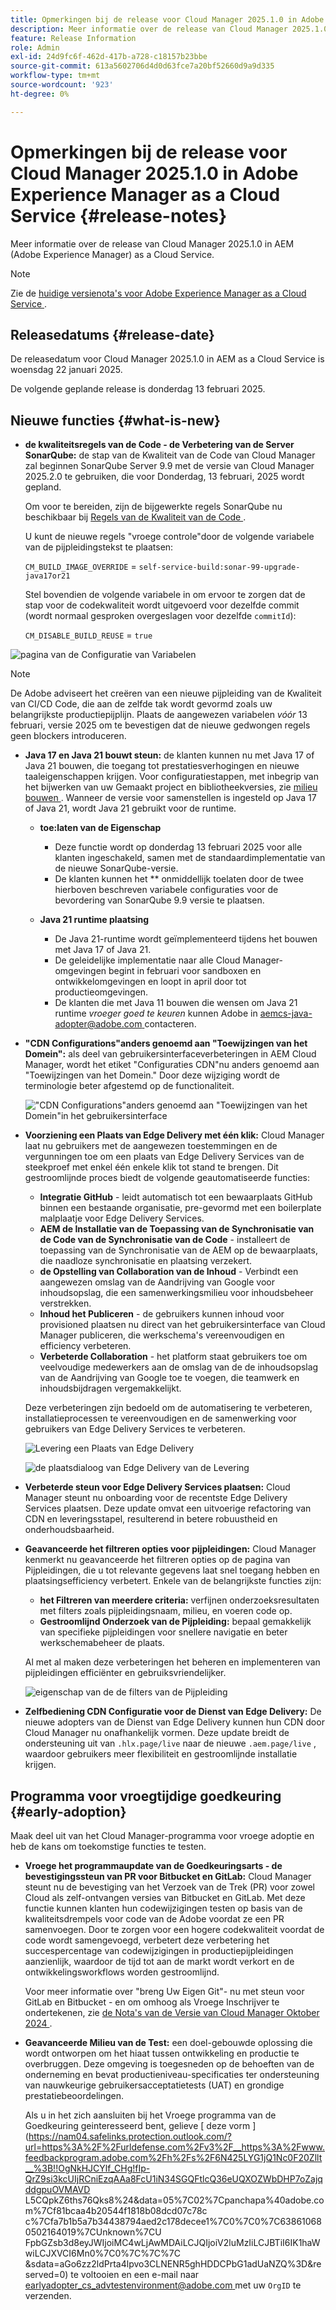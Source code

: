```yaml
---
title: Opmerkingen bij de release voor Cloud Manager 2025.1.0 in Adobe Experience Manager as a Cloud Service
description: Meer informatie over de release van Cloud Manager 2025.1.0 in AEM as a Cloud Service.
feature: Release Information
role: Admin
exl-id: 24d9fc6f-462d-417b-a728-c18157b23bbe
source-git-commit: 613a5602706d4d0d63fce7a20bf52660d9a9d335
workflow-type: tm+mt
source-wordcount: '923'
ht-degree: 0%

---
```


# Opmerkingen bij de release voor Cloud Manager 2025.1.0 in Adobe Experience Manager as a Cloud Service {#release-notes}

<!-- https://wiki.corp.adobe.com/pages/viewpage.action?pageId=3389843928 -->

Meer informatie over de release van Cloud Manager 2025.1.0 in AEM (Adobe Experience Manager) as a Cloud Service.

>[!NOTE]
>
>Zie de [ huidige versienota&#39;s voor Adobe Experience Manager as a Cloud Service ](/help/release-notes/release-notes-cloud/release-notes-current.md).

## Releasedatums {#release-date}

De releasedatum voor Cloud Manager 2025.1.0 in AEM as a Cloud Service is woensdag 22 januari 2025.

De volgende geplande release is donderdag 13 februari 2025.


## Nieuwe functies {#what-is-new}

* **de kwaliteitsregels van de Code - de Verbetering van de Server SonarQube:** de stap van de Kwaliteit van de Code van Cloud Manager zal beginnen SonarQube Server 9.9 met de versie van Cloud Manager 2025.2.0 te gebruiken, die voor Donderdag, 13 februari, 2025 wordt gepland.

  Om voor te bereiden, zijn de bijgewerkte regels SonarQube nu beschikbaar bij [ Regels van de Kwaliteit van de Code ](/help/implementing/cloud-manager/code-quality-testing.md#understanding-code-quality-rules).

  U kunt de nieuwe regels &quot;vroege controle&quot;door de volgende variabele van de pijpleidingstekst te plaatsen:

  `CM_BUILD_IMAGE_OVERRIDE` = `self-service-build:sonar-99-upgrade-java17or21`

  Stel bovendien de volgende variabele in om ervoor te zorgen dat de stap voor de codekwaliteit wordt uitgevoerd voor dezelfde commit (wordt normaal gesproken overgeslagen voor dezelfde `commitId`):

  `CM_DISABLE_BUILD_REUSE` = `true`

![ pagina van de Configuratie van Variabelen ](/help/implementing/cloud-manager/release-notes/assets/variables-config.png)

>[!NOTE]
>
>De Adobe adviseert het creëren van een nieuwe pijpleiding van de Kwaliteit van CI/CD Code, die aan de zelfde tak wordt gevormd zoals uw belangrijkste productiepijplijn. Plaats de aangewezen variabelen *vóór* 13 februari, versie 2025 om te bevestigen dat de nieuwe gedwongen regels geen blockers introduceren.

* **Java 17 en Java 21 bouwt steun:** de klanten kunnen nu met Java 17 of Java 21 bouwen, die toegang tot prestatiesverhogingen en nieuwe taaleigenschappen krijgen. Voor configuratiestappen, met inbegrip van het bijwerken van uw Gemaakt project en bibliotheekversies, zie [ milieu bouwen ](/help/implementing/cloud-manager/getting-access-to-aem-in-cloud/build-environment-details.md). Wanneer de versie voor samenstellen is ingesteld op Java 17 of Java 21, wordt Java 21 gebruikt voor de runtime.

   * **toe:laten van de Eigenschap**
      * Deze functie wordt op donderdag 13 februari 2025 voor alle klanten ingeschakeld, samen met de standaardimplementatie van de nieuwe SonarQube-versie.
      * De klanten kunnen het ** onmiddellijk toelaten door de twee hierboven beschreven variabele configuraties voor de bevordering van SonarQube 9.9 versie te plaatsen.

   * **Java 21 runtime plaatsing**
      * De Java 21-runtime wordt geïmplementeerd tijdens het bouwen met Java 17 of Java 21.
      * De geleidelijke implementatie naar alle Cloud Manager-omgevingen begint in februari voor sandboxen en ontwikkelomgevingen en loopt in april door tot productieomgevingen.
      * De klanten die met Java 11 bouwen die wensen om Java 21 runtime *vroeger goed te keuren* kunnen Adobe in [ aemcs-java-adopter@adobe.com ](mailto:aemcs-java-adopter@adobe.com) contacteren.

* **&quot;CDN Configurations&quot;anders genoemd aan &quot;Toewijzingen van het Domein&quot;:** als deel van gebruikersinterfaceverbeteringen in AEM Cloud Manager, wordt het etiket &quot;Configuraties CDN&quot;nu anders genoemd aan &quot;Toewijzingen van het Domein.&quot; Door deze wijziging wordt de terminologie beter afgestemd op de functionaliteit. <!-- CMGR-64738 -->

  ![ &quot;CDN Configurations&quot;anders genoemd aan &quot;Toewijzingen van het Domein&quot;in het gebruikersinterface ](/help/implementing/cloud-manager/release-notes/assets/domain-mappings.png)

* **Voorziening een Plaats van Edge Delivery met één klik:** Cloud Manager laat nu gebruikers met de aangewezen toestemmingen en de vergunningen toe om een plaats van Edge Delivery Services van de steekproef met enkel één enkele klik tot stand te brengen. Dit gestroomlijnde proces biedt de volgende geautomatiseerde functies:

   * **Integratie GitHub** - leidt automatisch tot een bewaarplaats GitHub binnen een bestaande organisatie, pre-gevormd met een boilerplate malplaatje voor Edge Delivery Services.
   * **AEM de Installatie van de Toepassing van de Synchronisatie van de Code van de Synchronisatie van de Code** - installeert de toepassing van de Synchronisatie van de AEM op de bewaarplaats, die naadloze synchronisatie en plaatsing verzekert.
   * **de Opstelling van Collaboration van de Inhoud** - Verbindt een aangewezen omslag van de Aandrijving van Google voor inhoudsopslag, die een samenwerkingsmilieu voor inhoudsbeheer verstrekken.
   * **Inhoud het Publiceren** - de gebruikers kunnen inhoud voor provisioned plaatsen nu direct van het gebruikersinterface van Cloud Manager publiceren, die werkschema&#39;s vereenvoudigen en efficiency verbeteren.
   * **Verbeterde Collaboration** - het platform staat gebruikers toe om veelvoudige medewerkers aan de omslag van de de inhoudsopslag van de Aandrijving van Google toe te voegen, die teamwerk en inhoudsbijdragen vergemakkelijkt.

  Deze verbeteringen zijn bedoeld om de automatisering te verbeteren, installatieprocessen te vereenvoudigen en de samenwerking voor gebruikers van Edge Delivery Services te verbeteren. <!-- CMGR-59362 -->

  ![ Levering een Plaats van Edge Delivery ](/help/implementing/cloud-manager/release-notes/assets/eds-one-click-60.png)

  ![ de plaatsdialoog van Edge Delivery van de Levering ](/help/implementing/cloud-manager/release-notes/assets/eds-provision-60.png)

* **Verbeterde steun voor Edge Delivery Services plaatsen:** Cloud Manager steunt nu onboarding voor de recentste Edge Delivery Services plaatsen. Deze update omvat een uitvoerige refactoring van CDN en leveringsstapel, resulterend in betere robuustheid en onderhoudsbaarheid.

* **Geavanceerde het filtreren opties voor pijpleidingen:** Cloud Manager kenmerkt nu geavanceerde het filtreren opties op de pagina van Pijpleidingen, die u tot relevante gegevens laat snel toegang hebben en plaatsingsefficiency verbetert. Enkele van de belangrijkste functies zijn:

   * **het Filtreren van meerdere criteria:** verfijnen onderzoeksresultaten met filters zoals pijpleidingsnaam, milieu, en voeren code op.
   * **Gestroomlijnd Onderzoek van de Pijpleiding:** bepaal gemakkelijk van specifieke pijpleidingen voor snellere navigatie en beter werkschemabeheer de plaats.

  Al met al maken deze verbeteringen het beheren en implementeren van pijpleidingen efficiënter en gebruiksvriendelijker.

  ![ eigenschap van de de filters van de Pijpleiding ](/help/implementing/cloud-manager/release-notes/assets/pipeline-filters.png)

* **Zelfbediening CDN Configuratie voor de Dienst van Edge Delivery:** De nieuwe adopters van de Dienst van Edge Delivery kunnen hun CDN door Cloud Manager nu onafhankelijk vormen. Deze update breidt de ondersteuning uit van `.hlx.page/live` naar de nieuwe `.aem.page/live` , waardoor gebruikers meer flexibiliteit en gestroomlijnde installatie krijgen.

## Programma voor vroegtijdige goedkeuring {#early-adoption}

Maak deel uit van het Cloud Manager-programma voor vroege adoptie en heb de kans om toekomstige functies te testen.

* **Vroege het programmaupdate van de Goedkeuringsarts - de bevestigingssteun van PR voor Bitbucket en GitLab:** Cloud Manager steunt nu de bevestiging van het Verzoek van de Trek (PR) voor zowel Cloud als zelf-ontvangen versies van Bitbucket en GitLab. Met deze functie kunnen klanten hun codewijzigingen testen op basis van de kwaliteitsdrempels voor code van de Adobe voordat ze een PR samenvoegen. Door te zorgen voor een hogere codekwaliteit voordat de code wordt samengevoegd, verbetert deze verbetering het succespercentage van codewijzigingen in productiepijpleidingen aanzienlijk, waardoor de tijd tot aan de markt wordt verkort en de ontwikkelingsworkflows worden gestroomlijnd.

  Voor meer informatie over &quot;breng Uw Eigen Git&quot;- nu met steun voor GitLab en Bitbucket - en om omhoog als Vroege Inschrijver te ondertekenen, zie [ de Nota&#39;s van de Versie van Cloud Manager Oktober 2024 ](/help/implementing/cloud-manager/release-notes/2024/2024-10-0.md##gitlab-bitbucket).

* **Geavanceerde Milieu van de Test:** een doel-gebouwde oplossing die wordt ontworpen om het hiaat tussen ontwikkeling en productie te overbruggen. Deze omgeving is toegesneden op de behoeften van de onderneming en bevat productieniveau-specificaties ter ondersteuning van nauwkeurige gebruikersacceptatietests (UAT) en grondige prestatiebeoordelingen.

  Als u in het zich aansluiten bij het Vroege programma van de Goedkeuring geinteresseerd bent, gelieve [ deze vorm ](https://nam04.safelinks.protection.outlook.com/?url=https%3A%2F%2Furldefense.com%2Fv3%2F__https%3A%2Fwww.feedbackprogram.adobe.com%2Fh%2Fs%2F6N425LYG1jQ1Nc0F20Zllt__%3B!!OgNkHJCYlf_CHg!fIp-QrZ9si3kcUIjRCniEzqAAa8FcU1iN34SGQFtlcQ36eUQXOZWbDHP7oZajqddgpuOVMAVD L5CQpkZ6ths76Qks8%24&amp;data=05%7C02%7Cpanchapa%40adobe.com%7Cf81bcaa4b20544f1818b08dcd07c78c c%7Cfa7b1b5a7b34438794aed2c178decee1%7C0%7C0%7C638610680502164019%7CUnknown%7CU FpbGZsb3d8eyJWIjoiMC4wLjAwMDAiLCJQIjoiV2luMzIiLCJBTiI6IK1haWwiLCJXVCI6Mn0%7C0%7C%7C%7C &amp;sdata=aGo6zz2ldPrta4lpvo3CLNENR5ghHDDCPbG1adUaNZQ%3D&amp;reserved=0) te voltooien en een e-mail naar [ earlyadopter_cs_advtestenvironment@adobe.com ](mailto:earlyadopter_cs_advtestenvironment@adobe.com) met uw `OrgID` te verzenden.



<!-- ## Bug fixes -->




<!-- ## Known issues {#known-issues} -->
